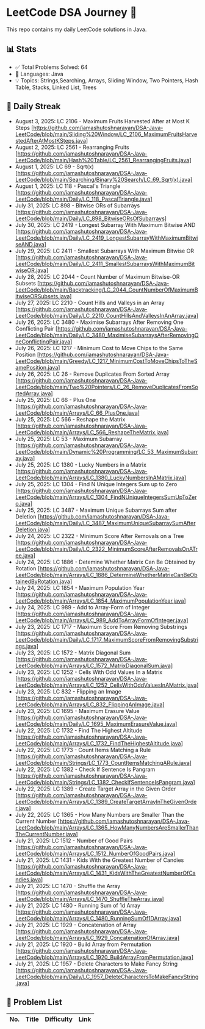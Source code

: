# LeetCode DSA Journey 🚀

This repo contains my daily LeetCode solutions in Java.

## 📊 Stats
- ✅ Total Problems Solved: 64
- 🧠 Languages: Java
- 💡 Topics: Strings,Searching, Arrays, Sliding Window, Two Pointers, Hash Table, Stacks, Linked List, Trees

## 📅 Daily Streak
- August 3, 2025: LC 2106 - Maximum Fruits Harvested After at Most K Steps [https://github.com/iamashutoshnarayan/DSA-Java-LeetCode/blob/main/Sliding%20Window/LC_2106_MaximumFruitsHarvestedAfterAtMostKSteps.java]
- August 2, 2025: LC 2561 - Rearranging Fruits [https://github.com/iamashutoshnarayan/DSA-Java-LeetCode/blob/main/Hash%20Table/LC_2561_RearrangingFruits.java]
- August 1, 2025: LC 69 - Sqrt(x) [https://github.com/iamashutoshnarayan/DSA-Java-LeetCode/blob/main/Searching/Binary%20Search/LC_69_Sqrt(x).java]
- August 1, 2025: LC 118 - Pascal's Triangle [https://github.com/iamashutoshnarayan/DSA-Java-LeetCode/blob/main/Daily/LC_118_PascalTriangle.java]
- July 31, 2025: LC 898 - Bitwise ORs of Subarrays [https://github.com/iamashutoshnarayan/DSA-Java-LeetCode/blob/main/Daily/LC_898_BitwiseORsOfSubarrays]
- July 30, 2025: LC 2419 - Longest Subarray With Maximum Bitwise AND [https://github.com/iamashutoshnarayan/DSA-Java-LeetCode/blob/main/Daily/LC_2419_LongestSubarrayWithMaximumBitwiseAND.java]
- July 29, 2025: LC 2411 - Smallest Subarrays With Maximum Bitwise OR [https://github.com/iamashutoshnarayan/DSA-Java-LeetCode/blob/main/Daily/LC_2411_SmallestSubarraysWithMaximumBitwiseOR.java]
- July 28, 2025: LC 2044 - Count Number of Maximum Bitwise-OR Subsets [https://github.com/iamashutoshnarayan/DSA-Java-LeetCode/blob/main/Backtracking/LC_2044_CountNumberOfMaximumBitwiseORSubsets.java]
- July 27, 2025: LC 2210 - Count Hills and Valleys in an Array [https://github.com/iamashutoshnarayan/DSA-Java-LeetCode/blob/main/Daily/LC_2210_CountHillsAndValleysInAnArray.java]
- July 26, 2025: LC 3480 - Maximise Subarrays After Removing One Conflicting Pair [https://github.com/iamashutoshnarayan/DSA-Java-LeetCode/blob/main/Daily/LC_3480_MaximiseSubarraysAfterRemovingOneConflictingPair.java]
- July 26, 2025: LC 1217 - Minimum Cost to Move Chips to the Same Position [https://github.com/iamashutoshnarayan/DSA-Java-LeetCode/blob/main/Greedy/LC_1217_MinimumCostToMoveChipsToTheSamePosition.java]
- July 26, 2025: LC 26 - Remove Duplicates From Sorted Array [https://github.com/iamashutoshnarayan/DSA-Java-LeetCode/blob/main/Two%20Pointers/LC_26_RemoveDuplicatesFromSortedArray.java]
- July 25, 2025: LC 66 - Plus One [https://github.com/iamashutoshnarayan/DSA-Java-LeetCode/blob/main/Arrays/LC_66_PlusOne.java]
- July 25, 2025: LC 566 - Reshape the Matrix [https://github.com/iamashutoshnarayan/DSA-Java-LeetCode/blob/main/Arrays/LC_566_ReshapeTheMatrix.java]
- July 25, 2025: LC 53 - Maximum Subarray [https://github.com/iamashutoshnarayan/DSA-Java-LeetCode/blob/main/Dynamic%20Programming/LC_53_MaximumSubarray.java]
- July 25, 2025: LC 1380 - Lucky Numbers in a Matrix [https://github.com/iamashutoshnarayan/DSA-Java-LeetCode/blob/main/Arrays/LC_1380_LuckyNumbersInAMatrix.java]
- July 25, 2025: LC 1304 - Find N Unique Integers Sum up to Zero [https://github.com/iamashutoshnarayan/DSA-Java-LeetCode/blob/main/Arrays/LC_1304_FindNUniqueIntegersSumUpToZero.java]
- July 25, 2025: LC 3487 - Maximum Unique Subarrays Sum after Deletion [https://github.com/iamashutoshnarayan/DSA-Java-LeetCode/blob/main/Daily/LC_3487_MaximumUniqueSubarraySumAfterDeletion.java]
- July 24, 2025: LC 2322 - Minimum Score After Removals on a Tree [https://github.com/iamashutoshnarayan/DSA-Java-LeetCode/blob/main/Daily/LC_2322_MinimumScoreAfterRemovalsOnATree.java]
- July 24, 2025: LC 1886 - Detemine Whether Matrix Can Be Obtained by Rotation [https://github.com/iamashutoshnarayan/DSA-Java-LeetCode/blob/main/Arrays/LC_1886_DetermineWhetherMatrixCanBeObtainedByRotation.java]
- July 24, 2025: LC 1854 - Maximum Population Year [https://github.com/iamashutoshnarayan/DSA-Java-LeetCode/blob/main/Arrays/LC_1854_MaximumPopulationYear.java]
- July 24, 2025: LC 989 - Add to Array-Form of Integer [https://github.com/iamashutoshnarayan/DSA-Java-LeetCode/blob/main/Arrays/LC_989_AddToArrayFormOfInteger.java]
- July 23, 2025: LC 1717 - Maximum Score From Removing Substrings [https://github.com/iamashutoshnarayan/DSA-Java-LeetCode/blob/main/Daily/LC_1717_MaximumScoreFromRemovingSubstrings.java]
- July 23, 2025: LC 1572 - Matrix Diagonal Sum [https://github.com/iamashutoshnarayan/DSA-Java-LeetCode/blob/main/Arrays/LC_1572_MatrixDiagonalSum.java]
- July 23, 2025: LC 1252 - Cells With Odd Values In a Matrix [https://github.com/iamashutoshnarayan/DSA-Java-LeetCode/blob/main/Arrays/LC_1252_CellsWithOddValuesInAMatrix.java]
- July 23, 2025: LC 832 - Flipping an Image [https://github.com/iamashutoshnarayan/DSA-Java-LeetCode/blob/main/Arrays/LC_832_FlippingAnImage.java]
- July 23, 2025: LC 1695 - Maximum Erasure Value [https://github.com/iamashutoshnarayan/DSA-Java-LeetCode/blob/main/Daily/LC_1695_MaximumErasureValue.java]
- July 22, 2025: LC 1732 - Find The Highest Altitude [https://github.com/iamashutoshnarayan/DSA-Java-LeetCode/blob/main/Arrays/LC_1732_FindTheHighestAltitude.java]
- July 22, 2025: LC 1773 - Count Items Matching a Rule [https://github.com/iamashutoshnarayan/DSA-Java-LeetCode/blob/main/Strings/LC_1773_CountItemsMatchingARule.java]
- July 22, 2025: LC 1382 - Check If Sentence Is Pangram [https://github.com/iamashutoshnarayan/DSA-Java-LeetCode/blob/main/Strings/LC_1382_CheckIfSentenceIsPangram.java]
- July 22, 2025: LC 1389 - Create Target Array in the Given Order [https://github.com/iamashutoshnarayan/DSA-Java-LeetCode/blob/main/Arrays/LC_1389_CreateTargetArrayInTheGivenOrder.java]
- July 22, 2025: LC 1365 - How Many Numbers are Smaller Than the Current Number [https://github.com/iamashutoshnarayan/DSA-Java-LeetCode/blob/main/Arrays/LC_1365_HowManyNumbersAreSmallerThanTheCurrentNumber.java]
- July 21, 2025: LC 1512 - Number of Good Pairs [https://github.com/iamashutoshnarayan/DSA-Java-LeetCode/blob/main/Arrays/LC_1512_NumberOfGoodPairs.java]
- July 21, 2025: LC 1431 - Kids With the Greatest Number of Candies [https://github.com/iamashutoshnarayan/DSA-Java-LeetCode/blob/main/Arrays/LC_1431_KidsWithTheGreatestNumberOfCandies.java]
- July 21, 2025: LC 1470 - Shuffle the Array [https://github.com/iamashutoshnarayan/DSA-Java-LeetCode/blob/main/Arrays/LC_1470_ShuffleTheArray.java]
- July 21, 2025: LC 1480 - Running Sum of 1d Array [https://github.com/iamashutoshnarayan/DSA-Java-LeetCode/blob/main/Arrays/LC_1480_RunningSumOf1DArray.java]
- July 21, 2025: LC 1929 - Concatenation of Array [https://github.com/iamashutoshnarayan/DSA-Java-LeetCode/blob/main/Arrays/LC_1929_ConcatenationOfArray.java]
- July 21, 2025: LC 1920 - Build Array from Permutation [https://github.com/iamashutoshnarayan/DSA-Java-LeetCode/blob/main/Arrays/LC_1920_BuildArrayFromPermutation.java]
- July 21, 2025: LC 1957 - Delete Characters to Make Fancy String [https://github.com/iamashutoshnarayan/DSA-Java-LeetCode/blob/main/Daily/LC_1957_DeleteCharactersToMakeFancyString.java]

## 🔖 Problem List

| No. | Title | Difficulty | Link |
|-----|-------|------------|------|

